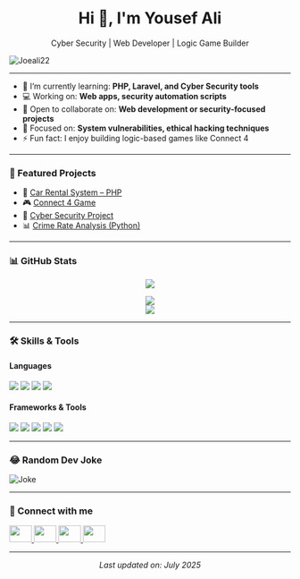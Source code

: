 <h1 align="center">Hi 👋, I'm Yousef Ali</h1>
<p align="center">Cyber Security | Web Developer | Logic Game Builder</p>

<p align="left">
  <img src="https://komarev.com/ghpvc/?username=Joeali22" alt="Joeali22" />
</p>

---

- 🌱 I’m currently learning: **PHP, Laravel, and Cyber Security tools**
- 💻 Working on: **Web apps, security automation scripts**
- 👯 Open to collaborate on: **Web development or security-focused projects**
- 🔐 Focused on: **System vulnerabilities, ethical hacking techniques**
- ⚡ Fun fact: I enjoy building logic-based games like Connect 4

---

### 🚀 Featured Projects

- 🔗 [Car Rental System – PHP](https://github.com/Joeali22/Projects/blob/main/PHP_car_rental_project-.zip)
- 🎮 [Connect 4 Game](https://github.com/Joeali22/Projects/blob/main/Connect_4.zip)
- 🔐 [Cyber Security Project](https://github.com/Joeali22/Projects/blob/main/cys%20project.zip)
- 📊 [Crime Rate Analysis (Python)](https://github.com/Joeali22/Projects/blob/main/crimeRateProject.py)

---

### 📊 GitHub Stats

<p align="center">
  <img src="https://github-readme-streak-stats.herokuapp.com/?user=Joeali22&theme=black-ice&hide_border=true&stroke=0000&background=060A0CD0" />
</p>

<p align="center">
  <img src="https://github-readme-stats.vercel.app/api?username=Joeali22&show_icons=true&theme=great-gatsby" />
  <br/>
  <img src="https://github-readme-stats.vercel.app/api/top-langs/?username=Joeali22&layout=compact&theme=great-gatsby" />
</p>

---

### 🛠️ Skills & Tools

#### Languages
<img src="https://img.shields.io/badge/PHP-777BB4?style=for-the-badge&logo=php&logoColor=white" />
<img src="https://img.shields.io/badge/JavaScript-F7DF1E?style=for-the-badge&logo=javascript&logoColor=black" />
<img src="https://img.shields.io/badge/C++-00599C?style=for-the-badge&logo=c%2B%2B&logoColor=white" />
<img src="https://img.shields.io/badge/Python-3776AB?style=for-the-badge&logo=python&logoColor=white" />

#### Frameworks & Tools
<img src="https://img.shields.io/badge/Laravel-FF2D20?style=for-the-badge&logo=laravel&logoColor=white" />
<img src="https://img.shields.io/badge/XAMPP-F37623?style=for-the-badge&logo=xampp&logoColor=white" />
<img src="https://img.shields.io/badge/VSCode-0078D4?style=for-the-badge&logo=visual-studio-code&logoColor=white" />
<img src="https://img.shields.io/badge/Postman-FF6C37?style=for-the-badge&logo=postman&logoColor=white" />
<img src="https://img.shields.io/badge/Git-F05032?style=for-the-badge&logo=git&logoColor=white" />

---

### 😂 Random Dev Joke
<img src="https://readme-jokes.vercel.app/api" alt="Joke" />

---

### 🔗 Connect with me

<p>
  <a href="https://facebook.com/imnotyousef" target="_blank">
    <img src="https://raw.githubusercontent.com/rahuldkjain/github-profile-readme-generator/master/src/images/icons/Social/facebook.svg" height="30" width="40" />
  </a>
  <a href="https://instagram.com/yousef._.eljoe" target="_blank">
    <img src="https://raw.githubusercontent.com/rahuldkjain/github-profile-readme-generator/master/src/images/icons/Social/instagram.svg" height="30" width="40" />
  </a>
  <a href="https://linkedin.com/in/yousef-ali-5141252a7" target="_blank">
    <img src="https://raw.githubusercontent.com/rahuldkjain/github-profile-readme-generator/master/src/images/icons/Social/linkedin.svg" height="30" width="40" />
  </a>
  <a href="https://github.com/Joeali22" target="_blank">
    <img src="https://raw.githubusercontent.com/rahuldkjain/github-profile-readme-generator/master/src/images/icons/Social/github.svg" height="30" width="40" />
  </a>
</p>

---

<p align="center"><i>Last updated on: July 2025</i></p>
